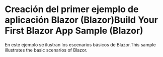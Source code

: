 # <a name="build-your-first-blazor-app-sample-blazor"></a><span data-ttu-id="5c800-101">Creación del primer ejemplo de aplicación Blazor (Blazor)</span><span class="sxs-lookup"><span data-stu-id="5c800-101">Build Your First Blazor App Sample (Blazor)</span></span>

<span data-ttu-id="5c800-102">En este ejemplo se ilustran los escenarios básicos de Blazor.</span><span class="sxs-lookup"><span data-stu-id="5c800-102">This sample illustrates the basic scenarios of Blazor.</span></span>
